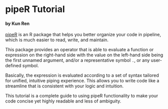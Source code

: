 # pipeR Tutorial
#### by Kun Ren

[pipeR](http://renkun.me/pipeR) is an R package that helps you better organize your code in pipeline, which is much easier to read, write, and maintain.

This package provides an operator that is able to evaluate a function or expression on the right-hand side with the value on the left-hand side being the first unnamed argument, and/or a representative symbol `.`, or any user-defined symbol. 

Basically, the expression is evaluated according to a set of syntax tailored for unified, intuitive piping experience. This allows you to write code like a streamline that is consistent with your logic and intuition.

This tutorial is a complete guide to using pipeR functionality to make your code concise yet highly readable and less of ambiguity.
